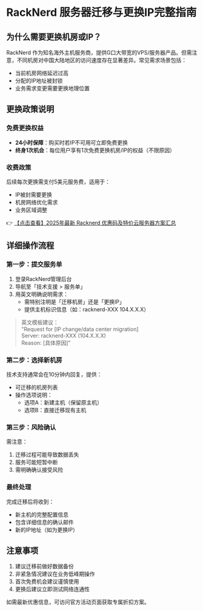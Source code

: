 # RackNerd 服务器迁移与更换IP完整指南

## 为什么需要更换机房或IP？

RackNerd 作为知名海外主机服务商，提供G口大带宽的VPS/服务器产品。但需注意，不同机房对中国大陆地区的访问速度存在显著差异。常见需求场景包括：
- 当前机房网络延迟过高
- 分配的IP地址被封锁
- 业务需求变更需要更换地理位置

## 更换政策说明

### 免费更换权益
- **24小时保障**：购买时若IP不可用可立即免费更换
- **终身1次机会**：每位用户享有1次免费更换机房/IP的权益（不限原因）
  
### 收费政策
后续每次更换需支付5美元服务费，适用于：
- IP被封需要更换
- 机房网络优化需求
- 业务区域调整

👉 [【点击查看】2025年最新 Racknerd 优惠码及特价云服务器方案汇总](https://bit.ly/Rack_Nerd)

## 详细操作流程

### 第一步：提交服务单
1. 登录RackNerd管理后台
2. 导航至「技术支援 > 服务单」
3. 用英文明确说明需求：
   - 需特别注明是「迁移机房」还是「更换IP」
   - 提供主机标识信息（如：racknerd-XXX 104.X.X.X）

> 英文模板建议：  
> "Request for [IP change/data center migration]  
> Server: racknerd-XXX (104.X.X.X)  
> Reason: [具体原因]"

### 第二步：选择新机房
技术支持通常会在10分钟内回复，提供：
- 可迁移的机房列表
- 操作选项说明：
  - 选项A：新建主机（保留原主机）
  - 选项B：直接迁移现有主机

### 第三步：风险确认
需注意：
1. 迁移过程可能导致数据丢失
2. 服务可能短暂中断
3. 需明确确认接受风险

### 最终处理
完成迁移后将收到：
- 新主机的完整配置信息
- 包含详细信息的确认邮件
- 新的IP地址（如为更换IP）

## 注意事项
1. 建议迁移前做好数据备份
2. 非紧急情况建议在业务低峰期操作
3. 首次免费机会建议谨慎使用
4. 更换后建议立即测试网络连通性

如需最新优惠信息，可访问官方活动页面获取专属折扣方案。